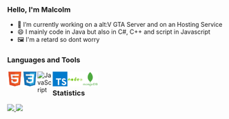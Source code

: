 ### Hello, I'm Malcolm

- 🔭 I’m currently working on a alt:V GTA Server and on an Hosting Service
- 😄 I mainly code in Java but also in C#, C++ and script in Javascript
- 🖼️ I'm a retard so dont worry

### Languages and Tools

<img align="left" alt="HTML5" width="35px" src="https://github.com/devicons/devicon/blob/master/icons/html5/html5-original.svg" />
<img align="left" alt="CSS3" width="35px" src="https://github.com/devicons/devicon/blob/master/icons/css3/css3-original.svg" />
<img align="left" alt="JavaScript" width="35px" src="https://github.com/abranhe/programming-languages-logos/blob/master/src/javascript/javascript_128x128.png" />
<img align="left" alt="TypeScript" width="35px" src="https://github.com/devicons/devicon/blob/master/icons/typescript/typescript-original.svg" />
<img align="left" alt="Node.js" width="35px" src="https://github.com/devicons/devicon/blob/master/icons/nodejs/nodejs-plain-wordmark.svg" />
<img align="left" alt="MongoDB" width="35px" src="https://github.com/devicons/devicon/blob/master/icons/mongodb/mongodb-plain-wordmark.svg" />

<br />


### Statistics
<a href="https://github.com/m1lcolm">
  <img height="150em" src="https://github-readme-stats-eight-theta.vercel.app/api?username=m1lcolm&show_icons=true&theme=vue-dark&include_all_commits=true&count_private=true" />
  <img height="150em" src="https://github-readme-stats-eight-theta.vercel.app/api/top-langs/?username=m1lcolm&layout=compact&theme=vue-dark&hide=html" />
</a>
